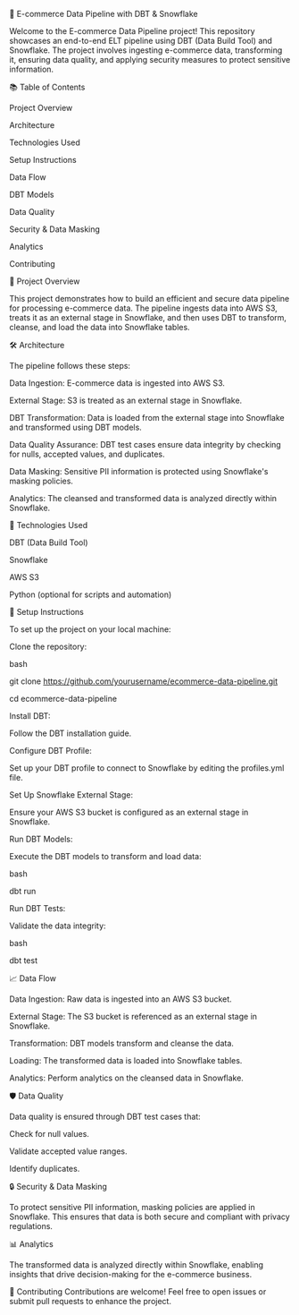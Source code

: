 🚀 E-commerce Data Pipeline with DBT & Snowflake

Welcome to the E-commerce Data Pipeline project! This repository showcases an end-to-end ELT pipeline using DBT (Data Build Tool) and Snowflake. The project involves ingesting e-commerce data, transforming it, ensuring data quality, and applying security measures to protect sensitive information.

📚 Table of Contents

Project Overview

Architecture

Technologies Used

Setup Instructions

Data Flow

DBT Models

Data Quality

Security & Data Masking

Analytics

Contributing

📝 Project Overview

This project demonstrates how to build an efficient and secure data pipeline for processing e-commerce data. The pipeline ingests data into AWS S3, treats it as an external stage in Snowflake, and then uses DBT to transform, cleanse, and load the data into Snowflake tables.

🛠️ Architecture

The pipeline follows these steps:

Data Ingestion: E-commerce data is ingested into AWS S3.

External Stage: S3 is treated as an external stage in Snowflake.

DBT Transformation: Data is loaded from the external stage into Snowflake and transformed using DBT models.

Data Quality Assurance: DBT test cases ensure data integrity by checking for nulls, accepted values, and duplicates.

Data Masking: Sensitive PII information is protected using Snowflake's masking policies.

Analytics: The cleansed and transformed data is analyzed directly within Snowflake.

🧰 Technologies Used

DBT (Data Build Tool)

Snowflake

AWS S3

Python (optional for scripts and automation)

🚀 Setup Instructions

To set up the project on your local machine:

Clone the repository:

bash

git clone https://github.com/yourusername/ecommerce-data-pipeline.git

cd ecommerce-data-pipeline

Install DBT:

Follow the DBT installation guide.

Configure DBT Profile:

Set up your DBT profile to connect to Snowflake by editing the profiles.yml file.

Set Up Snowflake External Stage:

Ensure your AWS S3 bucket is configured as an external stage in Snowflake.

Run DBT Models:

Execute the DBT models to transform and load data:

bash

dbt run

Run DBT Tests:

Validate the data integrity:

bash

dbt test

📈 Data Flow

Data Ingestion: Raw data is ingested into an AWS S3 bucket.

External Stage: The S3 bucket is referenced as an external stage in Snowflake.

Transformation: DBT models transform and cleanse the data.

Loading: The transformed data is loaded into Snowflake tables.

Analytics: Perform analytics on the cleansed data in Snowflake.

🛡️ Data Quality

Data quality is ensured through DBT test cases that:

Check for null values.

Validate accepted value ranges.

Identify duplicates.

🔒 Security & Data Masking

To protect sensitive PII information, masking policies are applied in Snowflake. This ensures that data is both secure and compliant with privacy regulations.

📊 Analytics

The transformed data is analyzed directly within Snowflake, enabling insights that drive decision-making for the e-commerce business.

🤝 Contributing
Contributions are welcome! Feel free to open issues or submit pull requests to enhance the project.
